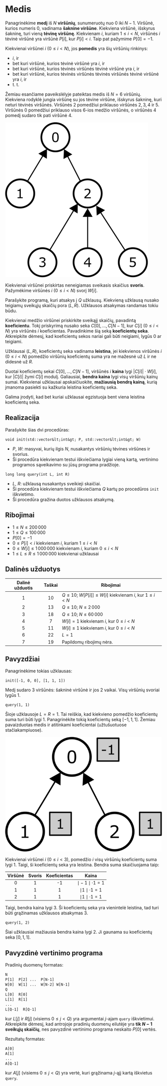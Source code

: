 # Medis

Panagrinėkime **medį** iš $N$ **viršūnių**,
 sunumeruotų nuo $0$ iki $N-1$.
Viršūnė, kurios numeris $0$, vadinama **šaknine viršūne**.
Kiekviena viršūnė, išskyrus šakninę, turi vieną **tėvinę viršūnę**.
Kiekvienam $i$, kuriam $1 \leq i < N$,
 viršūnės $i$ tėvinė viršūnė yra viršūnė $P[i]$, kur $P[i] < i$.
Taip pat pažymime $P[0] = -1$.

Kiekvienai viršūnei $i$ ($0 \leq i < N$),
 jos  **pomedis** yra šių viršūnių rinkinys:
 * $i$, ir
 * bet kuri viršūnė, kurios tėvinė viršūnė yra $i$, ir
 * bet kuri viršūnė, kurios tėvinės viršūnės tėvinė viršūnė yra $i$, ir
 * bet kuri viršūnė, kurios tėvinės viršūnės tėvinės viršūnės tėvinė viršūnė yra $i$, ir
 * t. t.

Žemiau esančiame paveikslėlyje pateiktas medis iš $N = 6$ viršūnių.
Kiekviena rodyklė jungia viršūnę su jos tėvine viršūne,
išskyrus šakninę, kuri neturi tėvinės viršūnės.
Viršūnės $2$ pomedžiui priklauso viršūnės $2, 3, 4$ ir $5$.
Viršūnės $0$ pomedžiui priklauso visos $6$-ios medžio viršūnės, o
viršūnės $4$ pomedį sudaro tik pati viršūnė $4$.

![](subtrees.png "150")

Kiekvienai viršūnei priskirtas neneigiamas sveikasis skaičius **svoris**.
Pažymėkime viršūnės $i$ ($0 \leq i < N$) svorį $W[i]$.

Parašykite programą, kuri atsakys į $Q$ užklausų.
Kiekvieną užklausą nusako teigiamų sveikųjų skaičių pora $(L, R)$.
Užklausos atsakymas randamas tokiu būdu.

Kiekvienai medžio viršūnei priskirkite sveikąjį skaičių, pavadintą 
**koeficientu**.
Tokį priskyrimą nusako seka $C[0], \ldots, C[N-1]$,
 kur $C[i]$ ($0 \leq i < N$) yra viršūnės $i$ koeficientas.
Pavadinkime šią seką **koeficientų seka**.
Atkreipkite dėmesį, kad koeficientų sekos nariai gali būti neigiami, lygūs $0$ ar teigiami.

Užklausai $(L, R)$,
 koeficientų seka vadinama **leistina**,
 jei kiekvienos viršūnės $i$ ($0 \leq i < N$)
pomedžio viršūnių koeficientų suma yra ne mažesnė už $L$ ir ne didesnė už $R$.

Duotai koeficientų sekai $C[0], \ldots, C[N-1]$,
viršūnės $i$ **kaina** lygi $|C[i]| \cdot W[i]$,
 kur $|C[i]|$ žymi $C[i]$ modulį.
Galiausiai, **bendra kaina** lygi visų viršūnių kainų sumai.
Kiekvienai užklausai apskaičiuokite,
 **mažiausią bendrą kainą**, kurią įmanoma pasiekti su kažkuria leistina koeficientų seka.
 
 Galima įrodyti, kad bet kuriai užklausai egzistuoja bent viena leistina koeficientų seka.

## Realizacija

Parašykite šias dvi procedūras:

```
void init(std::vector&lt;int&gt; P, std::vector&lt;int&gt; W)
```

* $P$, $W$: masyvai, kurių ilgis $N$, nusakantys viršūnių tėvines viršūnes ir svorius.
* Ši procedūra kiekvienam testui iškviečiama lygiai vieną kartą, vertinimo programos sąveikavimo su jūsų programa pradžioje. 
 

```
long long query(int L, int R)
```
* $L$, $R$: užklausą nusakantys sveikieji skaičiai.
* Ši procedūra kiekvienam testui iškviečiama $Q$ kartų po procedūros `init` iškvietimo.
* Ši procedūra gražina duotos užklausos atsakymą.


## Ribojimai

* $1 \leq N \leq 200\,000$
* $1 \leq Q \leq 100\,000$
* $P[0] = -1$
* $0 \leq P[i] < i$ kiekvienam $i$, kuriam $1 \leq i < N$
* $0 \leq W[i] \leq 1\,000\,000$ kiekvienam $i$, kuriam $0 \leq i < N$
* $1 \leq L \leq R \leq 1\,000\,000$ kiekvienai užklausai

## Dalinės užduotys

| Dalinė užduotis | Taškai  | Ribojimai |
| :-----: | :----: | ---------------------- |
|   1     |  $10$  | $Q \leq 10$; $W[P[i]] \leq W[i]$ kiekvienam $i$, kur $1 \leq i < N$
|   2     |  $13$  | $Q \leq 10$; $N \leq 2\,000$
|   3     |  $18$  | $Q \leq 10$; $N \leq 60\,000$
|   4     |  $7$   | $W[i] = 1$ kiekvienam $i$, kur $0 \leq i < N$
|   5     |  $11$  | $W[i] \leq 1$ kiekvienam $i$, kur $0 \leq i < N$
|   6     |  $22$  | $L = 1$
|   7     |  $19$  | Papildomų ribojimų nėra.



## Pavyzdžiai

Panagrinėkime tokias užklausas:

```
init([-1, 0, 0], [1, 1, 1])
```
Medį sudaro $3$ viršūnės: šakninė viršūnė ir jos $2$ vaikai.
Visų viršūnių svoriai lygūs $1$.

```
query(1, 1)
```

Šioje užklausoje $L = R = 1$. Tai reiškia, kad kiekvieno pomedžio koeficientų suma turi būti lygi $1$.
Panagrinėkite tokią koeficientų seką $[-1, 1, 1]$.
Žemiau pavaizduotas medis ir atitinkami koeficientai (užtušuotuose stačiakampiuose).

![](ex1.png "150")

Kiekvienai viršūnei $i$ ($0 \leq i < 3$), pomedžio $i$ visų viršūnių koeficientų suma lygi $1$. 
Taigi, ši koeficientų seka yra leistina.
Bendra suma skaičiuojama taip:

| Viršūnė | Svoris | Koeficientas | Kaina                      |
| :----: | :----: | :---------: | :-----------------------: |
|   0    |   1    |     -1      | $\mid -1 \mid \cdot 1 = 1$
|   1    |   1    |      1      | $\mid 1 \mid \cdot 1 = 1$
|   2    |   1    |      1      | $\mid 1 \mid \cdot 1 = 1$

Taigi, bendra kaina lygi  $3$.
Ši koeficientų seka yra vienintelė leistina, tad turi būti grąžinamas užklausos atsakymas $3$.

```
query(1, 2)
```
Šiai užklausiai mažiausia bendra kaina lygi $2$.
Ji gaunama su koeficientų seka $[0, 1, 1]$.

## Pavyzdinė vertinimo programa

Pradinių duomenų formatas:

```
N
P[1]  P[2] ...  P[N-1]
W[0]  W[1] ...  W[N-2] W[N-1]
Q
L[0]  R[0]
L[1]  R[1]
...
L[Q-1]  R[Q-1]
```

kur $L[j]$ ir $R[j]$
 (visiems $0 \leq j < Q$)
 yra argumentai $j$-ajam `query` iškvietimui.
 Atkreipkite dėmesį, kad antrojoje pradinių duomenų eilutėje yra **tik $N-1$ sveikųjų skaičių**, 
 nes pavyzdinė vertinimo programa neskaito $P[0]$ vertės.

Rezultatų formatas:
```
A[0]
A[1]
...
A[Q-1]
```

kur $A[j]$
 (visiems $0 \leq j < Q$) yra
 vertė, kuri grąžinama $j$-ąjį kartą iškvietus `query`.
